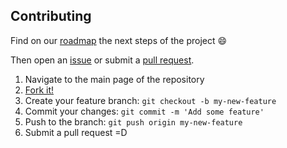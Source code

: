 ## Contributing

Find on our [roadmap](https://github.com/zetaresearch/spyck#roadmap) the next
steps of the project :smile:

Then open an [issue](https://github.com/zetaresearch/spyck/issues/new) or
submit a [pull request](https://github.com/zetaresearch/spyck/compare).

1. Navigate to the main page of the repository
1. [Fork it!](https://github.com/zetaresearch/spyck#fork-destination-box)
1. Create your feature branch: `git checkout -b my-new-feature`
1. Commit your changes: `git commit -m 'Add some feature'`
1. Push to the branch: `git push origin my-new-feature`
1. Submit a pull request =D
